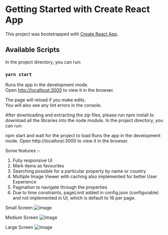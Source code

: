 # Getting Started with Create React App

This project was bootstrapped with [Create React App](https://github.com/facebook/create-react-app).

## Available Scripts

In the project directory, you can run:

### `yarn start`

Runs the app in the development mode.\
Open [http://localhost:3000](http://localhost:3000) to view it in the browser.

The page will reload if you make edits.\
You will also see any lint errors in the console.

After downloading and extracting the zip files, please run npm install to download all the libraries into the node module. In the project directory, you can run:

npm start and wait for the project to load
Runs the app in the development mode.
Open http://localhost:3000 to view it in the browser.

Some features :-
1. Fully responsive UI
2. Mark items as favourites
3. Searching possible for a particular property by name or country
4. Multiple Image Viewer with caching also implemented for better User Experience
5. Pagination to navigate through the properties
6. Due to time constraints, pageLimit added in config.json (configurable) and not implemented in UI, which is default to 16 per page.

Small Screen
![image](https://user-images.githubusercontent.com/21171567/145595680-a16e7537-640a-43e3-ba3f-496fa33e914c.png)

Medium Screen
![image](https://user-images.githubusercontent.com/21171567/145595779-a5b6520f-c9fe-469b-b66e-ad1bb90f94c4.png)

Large Screen
![image](https://user-images.githubusercontent.com/21171567/145476609-b2ad8959-6a9f-43d0-ba07-8c6a7d872892.png)
